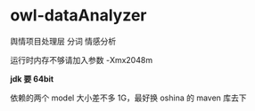 # owl-dataAnalyzer
舆情项目处理层 分词 情感分析

运行时内存不够请加入参数 -Xmx2048m

**jdk 要 64bit**

依赖的两个 model 大小差不多 1G，最好换 oshina 的 maven 库去下
